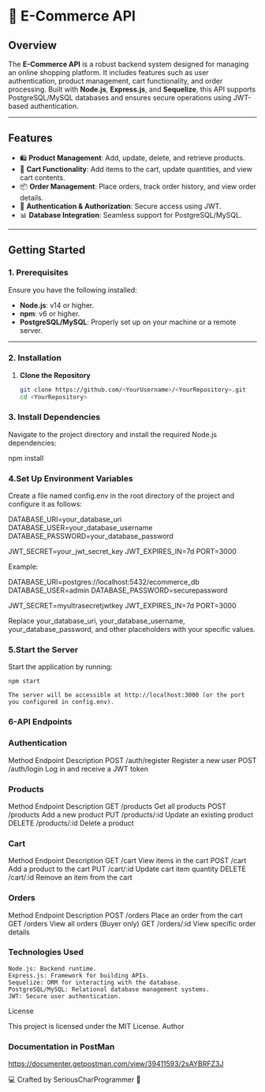# 🛒 E-Commerce API

## **Overview**

The **E-Commerce API** is a robust backend system designed for managing an online shopping platform. It includes features such as user authentication, product management, cart functionality, and order processing. Built with **Node.js**, **Express.js**, and **Sequelize**, this API supports PostgreSQL/MySQL databases and ensures secure operations using JWT-based authentication.

---

## **Features**

- 🛍️ **Product Management**: Add, update, delete, and retrieve products.
- 🛒 **Cart Functionality**: Add items to the cart, update quantities, and view cart contents.
- 📦 **Order Management**: Place orders, track order history, and view order details.
- 🔐 **Authentication & Authorization**: Secure access using JWT.
- 📊 **Database Integration**: Seamless support for PostgreSQL/MySQL.

---

## **Getting Started**

### **1. Prerequisites**

Ensure you have the following installed:

- **Node.js**: v14 or higher.
- **npm**: v6 or higher.
- **PostgreSQL/MySQL**: Properly set up on your machine or a remote server.

---

### **2. Installation**

1. **Clone the Repository**
   ```bash
   git clone https://github.com/<YourUsername>/<YourRepository>.git
   cd <YourRepository>
   ```

### **3. Install Dependencies**

Navigate to the project directory and install the required Node.js dependencies:

npm install

### **4.Set Up Environment Variables**

Create a file named config.env in the root directory of the project and configure it as follows:

DATABASE_URI=your_database_uri
DATABASE_USER=your_database_username
DATABASE_PASSWORD=your_database_password

JWT_SECRET=your_jwt_secret_key
JWT_EXPIRES_IN=7d
PORT=3000

Example:

DATABASE_URI=postgres://localhost:5432/ecommerce_db
DATABASE_USER=admin
DATABASE_PASSWORD=securepassword

JWT_SECRET=myultrasecretjwtkey
JWT_EXPIRES_IN=7d
PORT=3000

Replace your_database_uri, your_database_username, your_database_password, and other placeholders with your specific values.

### **5.Start the Server**

Start the application by running:

    npm start

    The server will be accessible at http://localhost:3000 (or the port you configured in config.env).

### **6-API Endpoints**

### Authentication

Method Endpoint Description
POST /auth/register Register a new user
POST /auth/login Log in and receive a JWT token

### Products

Method Endpoint Description
GET /products Get all products
POST /products Add a new product
PUT /products/:id Update an existing product
DELETE /products/:id Delete a product

### Cart

Method Endpoint Description
GET /cart View items in the cart
POST /cart Add a product to the cart
PUT /cart/:id Update cart item quantity
DELETE /cart/:id Remove an item from the cart

### Orders

Method Endpoint Description
POST /orders Place an order from the cart
GET /orders View all orders (Buyer only)
GET /orders/:id View specific order details

### **Technologies Used**

    Node.js: Backend runtime.
    Express.js: Framework for building APIs.
    Sequelize: ORM for interacting with the database.
    PostgreSQL/MySQL: Relational database management systems.
    JWT: Secure user authentication.

License

This project is licensed under the MIT License.
Author

### Documentation in PostMan

https://documenter.getpostman.com/view/39411593/2sAYBRFZ3J

💻 Crafted by SeriousCharProgrammer 🚀
